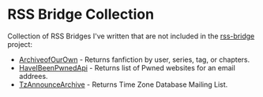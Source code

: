# RSS Bridge Collection

Collection of RSS Bridges I've written that are not included in the [rss-bridge](https://github.com/RSS-Bridge/rss-bridge) project:

- [ArchiveofOurOwn](ArchiveofOurOwnBridge.php) - Returns fanfiction by user, series, tag, or chapters.
- [HaveIBeenPwnedApi](HaveIBeenPwnedApiBridge.php) - Returns list of Pwned websites for an email addrees.
- [TzAnnounceArchive](TzAnnounceArchiveBridge.php) - Returns Time Zone Database Mailing List.
